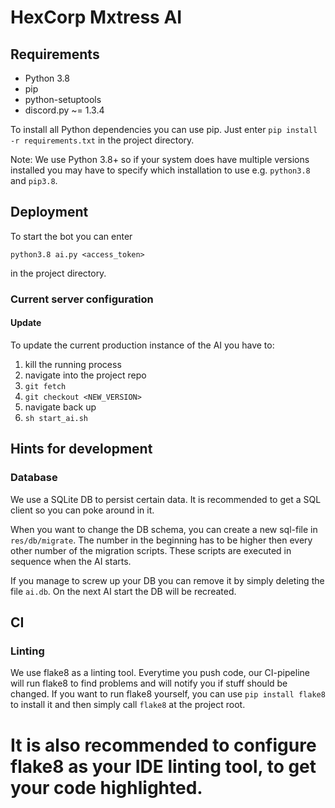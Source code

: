 # HexCorp Mxtress AI

## Requirements
- Python 3.8
- pip
- python-setuptools
- discord.py ~= 1.3.4

To install all Python dependencies you can use pip. Just enter `pip install -r requirements.txt` in the project directory.

Note: We use Python 3.8+ so if your system does have multiple versions installed you may have to specify which installation to use e.g. `python3.8` and `pip3.8`.

## Deployment
To start the bot you can enter
```
python3.8 ai.py <access_token>
```
in the project directory.

### Current server configuration

#### Update
To update the current production instance of the AI you have to:
1. kill the running process
2. navigate into the project repo
3. `git fetch`
4. `git checkout <NEW_VERSION>`
5. navigate back up
6. `sh start_ai.sh`

## Hints for development
### Database
We use a SQLite DB to persist certain data. It is recommended to get a SQL client so you can poke around in it.

When you want to change the DB schema, you can create a new sql-file in `res/db/migrate`. The number in the beginning has to be higher then every other number of the migration scripts. These scripts are executed in sequence when the AI starts.

If you manage to screw up your DB you can remove it by simply deleting the file `ai.db`. On the next AI start the DB will be recreated.

## CI
### Linting
We use flake8 as a linting tool. Everytime you push code, our CI-pipeline will run flake8 to find problems and will notify you if stuff should be changed. If you want to run flake8 yourself, you can use `pip install flake8` to install it and then simply call `flake8` at the project root.

It is also recommended to configure flake8 as your IDE linting tool, to get your code highlighted.
=======
